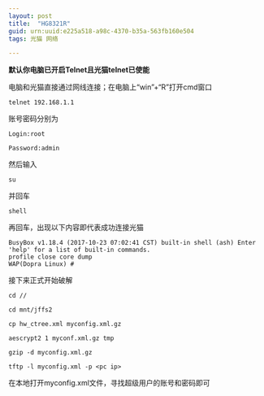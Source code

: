 ```yaml
---
layout: post
title:  "HG8321R"
guid: urn:uuid:e225a518-a98c-4370-b35a-563fb160e504
tags: 光猫 网络

---
```


**默认你电脑已开启Telnet且光猫telnet已使能**

电脑和光猫直接通过网线连接；在电脑上“win”+“R”打开cmd窗口

```
telnet 192.168.1.1
```

账号密码分别为

```
Login:root

Password:admin
```

然后输入

```
su
```

并回车

```
shell
```

再回车，出现以下内容即代表成功连接光猫

```shell
BusyBox v1.18.4 (2017-10-23 07:02:41 CST) built-in shell (ash) Enter 'help' for a list of built-in commands. 
profile close core dump 
WAP(Dopra Linux) # 
```

接下来正式开始破解

```shell
cd //

cd mnt/jffs2

cp hw_ctree.xml myconfig.xml.gz

aescrypt2 1 myconf.xml.gz tmp

gzip -d myconfig.xml.gz

tftp -l myconfig.xml -p <pc ip>
```

在本地打开myconfig.xml文件，寻找超级用户的账号和密码即可


